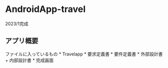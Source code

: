 # AndroidApp-travel
2023/1完成
<h2>アプリ概要</h2>
ファイルに入っているもの
* Travelapp
* 要求定義書
* 要件定義書
* 外部設計書
+ 内部設計書
* 完成画面

